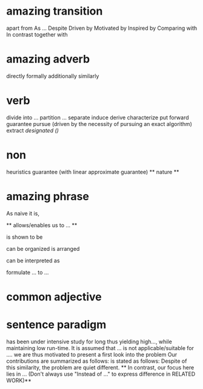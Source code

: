 # amazing transition 
apart from 
As ...
Despite
Driven by
Motivated by
Inspired by
Comparing with
In contrast
together with
# amazing adverb
directly
formally
additionally 
similarly 


# verb
divide into ... 
partition ...
separate
induce 
derive
characterize
put forward 
guarantee
pursue (driven by the necessity of pursuing an exact algorithm)
extract
*designated ()*
# non

heuristics 
guarantee (with linear approximate guarantee)
** nature **
# amazing phrase 

As naive it is,


** allows/enables us to ... **


is shown to be


can be organized
is arranged 


can be interpreted as 

formulate ... to ... 


# common adjective






# sentence paradigm
has been under intensive study for long
thus yielding high..., while maintaining low run-time.
It is assumed that ...
is not applicable/suitable for ....
we are thus motivated to present a first look into the problem
Our contributions are summarized as follows:
is stated as follows:
Despite of this similarity, the problem are quiet different. 
** In contrast, our focus here lies in ... (Don't always use "Instead of ..." to express difference in RELATED WORK)**
